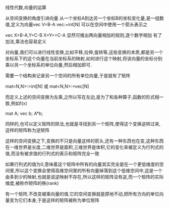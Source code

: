 线性代数,向量的运算

从空间变换的角度引进向量
从一个坐标A到达另一个坐标B的坐标变化量,是一组数值,定义为向量vec V=B-A
vec<N>:=int[N]
可以在空间中使用一个箭头表示之

vec X=B-A,Y=C-B
X+Y==C-A
显然可推出两向量相加的规则,逐个数字相加
有了加法,乘法也容易定义

对向量,我们可以进行线性变换,比如平移,拉伸,旋转等,这些变换的本质,都是另一个坐标系下的这个向量在当前坐标系的映射,如何进行这个映射,将该向量的坐标分别乘以另一个坐标系的单位向量,然后相加即可.

需要一个结构来记录另一个空间的所有单位向量,于是就有了矩阵

mat<N,N>:=int[N] 或
mat<N,N>:=vec<N>[N]

而定义上述的空间变换为左乘,之所以写在左边,是为了和各种算子,函数的形式相一致,例如f(x)

mat A;
vec b;
A*b;

同样的,也可以定义矩阵的除法,也就是寻找到另一个矩阵,使得这个变换逆转过来,这样的矩阵称为逆矩阵

这样的空间变换之下,变换的不只是向量这样的箭头,还有一种东西也在变,这种东西在一维世界是长度,二维世界是面积,三维世界是体积,它的变化率被定义为行列式的值,而没有被求值的行列式的表示和矩阵完全一致

如果行列式的值为0,意味着这个矩阵中所有的向量其实完全是在一个更低维度的空间里,所以这个变换会使得高维空间里的所有向量掉落到这个低维空间中,这是一个由多到少的映射,也就是说逆映射不存在,所以这样的矩阵没有逆,而一个矩阵的实际维度,被称作矩阵的秩(rank)

有一个矩阵,不改变被乘向量的值,它的空间变换就是原地不动,把所有方向的单位向量变为它们本身,于是这样的矩阵被称为单位矩阵